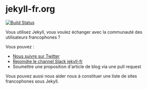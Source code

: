 # jekyll-fr.org

[![Build Status](https://travis-ci.org/jekyll-fr/jekyll-fr.github.io.svg?branch=master)](https://travis-ci.org/jekyll-fr/jekyll-fr.github.io)

Vous utilisez Jekyll, vous voulez échanger avec la communauté des utilisateurs francophones ?

Vous pouvez :

* [Nous suivre sur Twitter](https://twitter.com/jekyll_fr)
* [Rejoindre le channel Slack jekyll-fr](https://jekyll-fr.herokuapp.com/)
* Soumettre une proposition d'article de blog via une pull request

Vous pouvez aussi nous aider nous à constituer une liste de sites francophones sous Jekyll.
